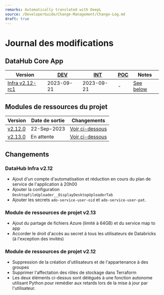 ```yaml
---
remarks: Automatically translated with DeepL
source: /DeveloperGuide/Change-Management/Change-Log.md
draft: true
---
```


# Journal des modifications

## DataHub Core App
| Version | [DEV](https://dev.fsdh-dhsf.science.cloud-nuage.canada.ca/) | [INT](https://int.fsdh-dhsf.science.cloud-nuage.canada.ca/) | [POC](https://federal-science-datahub.canada.ca/) | Notes |
|---|---|---|---|---|
|[Infra v2.12-rc1](https://github.com/ssc-sp/datahub-infra/tree/v2.12-rc1)|2023-09-21|2023-09-21|-| [See below](#datahub-infra-v212) |

## Modules de ressources du projet
| Version | Date de sortie | Changements |
|---|---|---|
|[v2.12.0](https://github.com/ssc-sp/datahub-resource-modules/tree/versioning/modules/v2.12.0)| 22-Sep-2023 |[Voir ci-dessous](#projet-module-ressources-v212)|[Voir ci-dessous](#projet-module-ressources-v212)|[Voir ci-dessous](#projet-module-ressources-v212)
|[v2.13.0](https://github.com/ssc-sp/datahub-resource-modules/tree/2.13.x/modules/v2.13.0)| En attente |[Voir ci-dessous](#projet-module-de-ressources-v213)|

## Changements

### DataHub Infra v2.12
- Ajout d'un compte d'automatisation et réduction en cours du plan de service de l'application à 20h00
- Ajouter la configuration `DesktopFileUploader__DisplayDesktopUploaderTab`
- Ajouter les secrets `ado-service-user-oid` et `ado-service-user-pat`.

### Module de ressources de projet v2.13
- Ajout du partage de fichiers Azure (limité à 64GB) et du service map to app
- Accorder le droit d'accès au secret à tous les utilisateurs de Databricks (à l'exception des invités)

### Module de ressources de projet v2.12
- Suppression de la création d'utilisateurs et de l'appartenance à des groupes
- Supprimer l'affectation des rôles de stockage dans Terraform
- Les deux éléments ci-dessus sont délégués à une fonction autonome utilisant Python pour remédier aux retards lors de la mise à jour par l'utilisateur.
